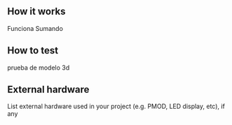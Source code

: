 <!---

This file is used to generate your project datasheet. Please fill in the information below and delete any unused
sections.

You can also include images in this folder and reference them in the markdown. Each image must be less than
512 kb in size, and the combined size of all images must be less than 1 MB.
-->

## How it works

Funciona Sumando

## How to test

prueba de modelo 3d

## External hardware

List external hardware used in your project (e.g. PMOD, LED display, etc), if any
